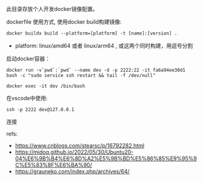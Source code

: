 此目录存放个人开发docker镜像配置。

dockerfile 使用方式, 使用docker build构建镜像:

```dockerfile
docker buildx build --platform=[platform] -t [name]:[version] .
```
- platform: linux/amd64 或者 linux/arm64 , 或这两个同时构建，用逗号分割

启动docker容器：

```shell
docker run -v`pwd`:`pwd` --name dev -d -p 2222:22 -it fa6a94ee30d1 bash -c "sudo service ssh restart && tail -f /dev/null"

docker exec -it dev /bin/bash
```

在vscode中使用: 
```
ssh -p 2222 dev@127.0.0.1
```
连接

refs:
- https://www.cnblogs.com/stearsc/p/16792282.html
- https://midoq.github.io/2022/05/30/Ubuntu20-04%E6%9B%B4%E6%8D%A2%E5%9B%BD%E5%86%85%E9%95%9C%E5%83%8F%E6%BA%90/
- https://grauneko.com/index.php/archives/64/
